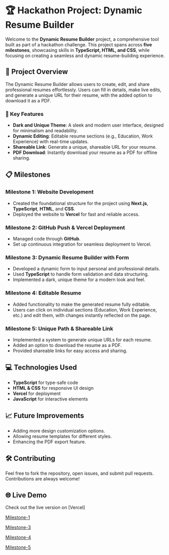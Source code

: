# 🏆 Hackathon Project: Dynamic Resume Builder

Welcome to the **Dynamic Resume Builder** project, a comprehensive tool built as part of a hackathon challenge. This project spans across **five milestones**, showcasing skills in **TypeScript, HTML, and CSS**, while focusing on creating a seamless and dynamic resume-building experience.

## 🚀 Project Overview

The Dynamic Resume Builder allows users to create, edit, and share professional resumes effortlessly. Users can fill in details, make live edits, and generate a unique URL for their resume, with the added option to download it as a PDF.

### 🔑 Key Features

- **Dark and Unique Theme**: A sleek and modern user interface, designed for minimalism and readability.
- **Dynamic Editing**: Editable resume sections (e.g., Education, Work Experience) with real-time updates.
- **Shareable Link**: Generate a unique, shareable URL for your resume.
- **PDF Download**: Instantly download your resume as a PDF for offline sharing.

## 📋 Milestones

### Milestone 1: Website Development
- Created the foundational structure for the project using **Next.js**, **TypeScript**, **HTML**, and **CSS**.
- Deployed the website to **Vercel** for fast and reliable access.

### Milestone 2: GitHub Push & Vercel Deployment
- Managed code through **GitHub**.
- Set up continuous integration for seamless deployment to Vercel.

### Milestone 3: Dynamic Resume Builder with Form
- Developed a dynamic form to input personal and professional details.
- Used **TypeScript** to handle form validation and data structuring.
- Implemented a dark, unique theme for a modern look and feel.

### Milestone 4: Editable Resume
- Added functionality to make the generated resume fully editable.
- Users can click on individual sections (Education, Work Experience, etc.) and edit them, with changes instantly reflected on the page.

### Milestone 5: Unique Path & Shareable Link
- Implemented a system to generate unique URLs for each resume.
- Added an option to download the resume as a PDF.
- Provided shareable links for easy access and sharing.

## 💻 Technologies Used

- **TypeScript** for type-safe code
- **HTML & CSS** for responsive UI design
- **Vercel** for deployment
- **JavaScript** for interactive elements


## 📈 Future Improvements

- Adding more design customization options.
- Allowing resume templates for different styles.
- Enhancing the PDF export feature.

## 🛠 Contributing

Feel free to fork the repository, open issues, and submit pull requests. Contributions are always welcome!

## 🌐 Live Demo

Check out the live version on [Vercel]

[Milestone-1](milestone-1-rho.vercel.app)

[Milestone-3](https://milestone-3-ten-flame.vercel.app)

[Milestone-4](https://milestone-4-seven-vert.vercel.app)

[Milestone-5](milestone-5-pink-eight.vercel.app)
